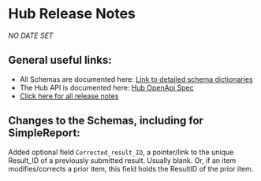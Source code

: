 #  Hub Release Notes

*NO DATE SET*

## General useful links:

- All Schemas are documented here:  [Link to detailed schema dictionaries](../schema_documentation)
- The Hub API is documented here: [Hub OpenApi Spec](../openapi.yml)
- [Click here for all release notes](../releases)

## Changes to the Schemas, including for SimpleReport:

Added optional field `Corrected_result_ID`, a pointer/link to the unique Result_ID of a previously submitted result.  Usually blank. Or, if an item modifies/corrects a prior item, this field holds the ResultID of the prior item.

